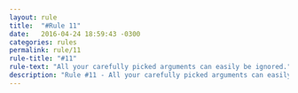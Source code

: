 ```yaml
---
layout: rule
title:  "#Rule 11"
date:   2016-04-24 18:59:43 -0300
categories: rules
permalink: rule/11
rule-title: "#11"
rule-text: "All your carefully picked arguments can easily be ignored."
description: "Rule #11 - All your carefully picked arguments can easily be ignored."
---
```

